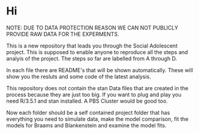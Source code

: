 # Hi
NOTE: DUE TO DATA PROTECTION REASON WE CAN NOT PUBLICLY PROVIDE RAW DATA FOR THE EXPERMENTS.

This is a new repository that leads you through the Social Adolescent project.
This is supposed to enable anyone to reproduce all the steps and analyis of the project.
The steps so far are labelled from A through D.

In each file there are README's that will be shown automatically.
These will show you the resluts and some code of the latest analysis.

This repository does not contain the stan Data files that are created in the process because they are just too big.
If you want to plug and play you need R/3.5.1 and stan installed. A PBS Cluster would be good too.

Now each folder should be a self contained project folder that has everything you need to simulate data, make the model comparison, fit the models for Braams and Blankenstein and examine the model fits.

